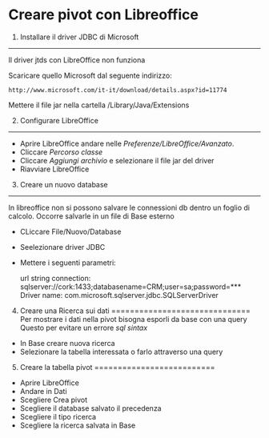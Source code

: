 Creare pivot con Libreoffice
============================

1. Installare il driver JDBC di Microsoft
-----------------------------------------
Il driver jtds con LibreOffice non funziona

Scaricare quello Microsoft dal seguente indirizzo: 

    http://www.microsoft.com/it-it/download/details.aspx?id=11774

Mettere il file jar nella cartella /Library/Java/Extensions

2. Configurare LibreOffice
---------------------------
* Aprire LibreOffice andare nelle *Preferenze/LibreOffice/Avanzato*.
* Cliccare *Percorso classe*
* Cliccare *Aggiungi archivio* e selezionare il file jar del driver
* Riavviare LibreOffice

3. Creare un nuovo database
---------------------------
In libreoffice non si possono salvare le connessioni db dentro un foglio di calcolo.
Occorre salvarle in un file di Base esterno

* CLiccare File/Nuovo/Database
* Seelezionare driver JDBC
* Mettere i seguenti parametri:

    url string connection: sqlserver://cork:1433;databasename=CRM;user=sa;password=***
    Driver name: com.microsoft.sqlserver.jdbc.SQLServerDriver

4. Creare una Ricerca sui dati
==============================
Per mostrare i dati nella pivot bisogna esporli da base con una query
Questo per evitare un errore *sql sintax*
* In Base creare nuova ricerca
* Selezionare la tabella interessata o farlo attraverso una query

5. Creare la tabella pivot
==========================
* Aprire LibreOffice
* Andare in Dati
* Scegliere Crea pivot
* Scegliere il database salvato il precedenza
* Scegliere il tipo ricerca
* Scegliere la ricerca salvata in Base
